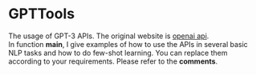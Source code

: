 # GPTTools
The usage of GPT-3 APIs. The original website is [openai api](https://openai.com/api/).  
In function **main**, I give examples of how to use the APIs in several basic NLP tasks and how to do few-shot learning. You can replace them according to your requirements. Please refer to the **comments**.
